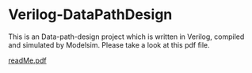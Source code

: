 # Verilog-DataPathDesign
This is an Data-path-design project which is written in Verilog, compiled and simulated by Modelsim. Please take a look at this pdf file.

[readMe.pdf](document.pdf)
